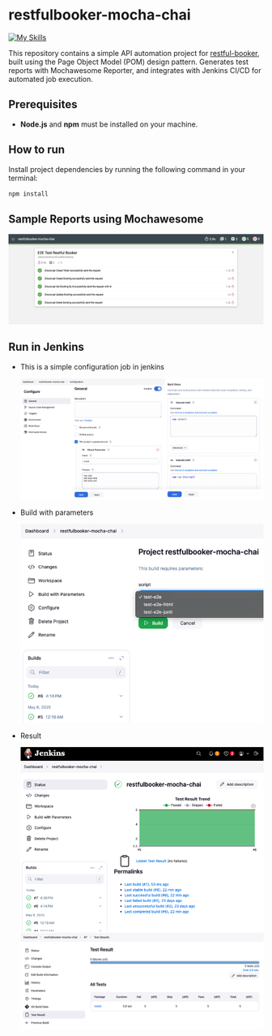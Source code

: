 # restfulbooker-mocha-chai

[![My Skills](https://skillicons.dev/icons?i=js,nodejs,jenkins,githubactions&theme=light)](https://skillicons.dev)

This repository contains a simple API automation project for [restful-booker](https://restful-booker.herokuapp.com/apidoc/index.html#api-Booking-GetBookings), built using the Page Object Model (POM) design pattern. Generates test reports with Mochawesome Reporter, and integrates with Jenkins CI/CD for automated job execution.

## Prerequisites

- **Node.js** and **npm** must be installed on your machine.

## How to run

Install project dependencies by running the following command in your terminal:

```sh
npm install
```

## Sample Reports using Mochawesome

![alt text](img/report-mochawesome.png)

## Run in Jenkins

- This is a simple configuration job in jenkins

  ![alt text](img/config.png)

- Build with parameters

  ![alt text](img/run-build.png)

- Result

  ![alt text](img/result-1.png)
  ![alt text](img/result-2.png)
